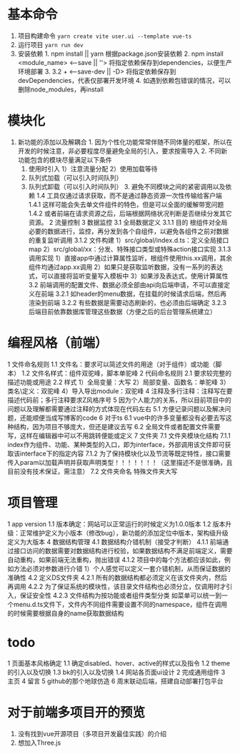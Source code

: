 # 基本命令
  1. 项目构建命令
    ```
    yarn create vite user.ui --template vue-ts
    ```
  2. 运行项目
    ```
    yarn run dev
    ```
  3. 安装依赖
    1. npm install || yarn
      根据package.json安装依赖
    2. npm install <module_name> <--save || ''>
      将指定依赖保存到dependencies，以便生产环境部署
    3. 3.2 + <--save-dev || -D>
      将指定依赖保存到devDependencies，代表仅部署开发环境
    4. 如遇到依赖包错误的情况，可以删除node_modules，再install
# 模块化
  1. 新功能的添加以及解耦合
    1. 因为个性化功能常常伴随不同体量的框架，所以在开发的时候注意，非必要程度尽量避免全局的引入，要求按需导入
    2. 不同新功能包含的模块尽量满足以下条件
      1. 使用时引入
        1）注意流量分配
        2）使用加载等待
      2. 队列式加载（可以引入时间队列）
      3. 队列式卸载（可以引入时间队列）
    3. 避免不同模块之间的紧密调用以及依赖
    1.4 工具仅通过请求获取，而不是通过静态资源一次性传输给客户端
      1.4.1 这样可能会失去单文件组件的特色，但是可以全面的缓解带宽问题
      1.4.2 或者前端在请求资源之后，后端根据网络状况判断是否继续分发其它资源。
  2 流量控制
  3 数据监控
    3.1 全局数据定义
      3.1.1 目的
        根组件对全局必要的数据进行，监控，再分发到各个自组件，以避免各组件之前对数据的重复监听调用
      3.1.2 文件构建
        1）src/global/index.d.ts：定义全局接口map
        2）src/global/xx：分发、特殊接口类型或特殊action接口实现
      3.1.3 调用实现
        1）直接app中通过计算属性监听，根组件使用this.xx调用，其余组件均通过app.xx调用
        2）如果只是获取监听数据，没有一系列的表达式，可以直接将监听变量写入模板中
        3）如果涉及表达式，使用计算属性
    3.2 前端调用的配置文件、数据必须全部由api向后端申请，不可以直接定义在前端
      3.2.1 如header的menu数据，在挂载的时候请求后端，然后再渲染到前端
      3.2.2 有些数据是需要动态刷新的，也必须由后端确定
      3.2.3 后端目前依靠数据库管理这些数据（方便之后的后台管理系统建立）

# 编程风格（前端）

  1 文件命名规则
    1.1 文件名：要求可以简述文件的用途（对于组件）或功能（脚本）
    1.2 文件名样式：组件双驼峰，脚本单驼峰
  2 代码命名规则
    2.1 要求较完整的描述功能或用途
    2.2 样式
      1）全局变量：大写
      2）局部变量、函数名：单驼峰
      3）类名\定义：双驼峰
      4）导入导出module：双驼峰
  4 注释及多行注释：注释写在要描述代码前；多行注释要求Z风格序号
  5 因为个人能力的关系，所以目前项目中的问题以及理解都需要通过注释的方式体现在代码左右
    5.1 方便记录问题以及解决问题，还能顺便当成写博客的code
  6 对于ts
    6.1 vue中的许多变量都没有必要去写这种结构，因为项目不够庞大，但还是建议去写
    6.2 全局文件或者配置文件需要写，这样在编辑器中可以不用跳转便能或定义
  7 文件夹
    7.1 文件夹模块化结构
      7.1.1 index作为组件、功能、某种类型的入口，即为interface，外部调用该文件即可获取该interface下的指定内容
      7.1.2 为了保持模块化以及节流等既定特性，接口需要传入param以加载声明并获取声明类型！！！！！！！（这里描述不是很准确，且目前没有技术保证，需注意）
    7.2 文件夹命名
      特殊文件夹大写
# 项目管理
  1 app version
    1.1 版本确定：网站可以正常运行的时候定义为1.0.0版本
    1.2 版本升级：正常维护定义为小版本（修改bug），新功能的添加定位中版本，架构级升级定义为大版本
  4 数据结构管理
    4.1 数据结构介错机制（接受才判断）
      4.1.1 前端通过接口访问的数据需要对数据结构进行校验，如果数据结构不满足前端定义，需要自动重构，如果前端无法重构，抛出错误
      4.1.2 项目中的每个方法都应该如此，例如方法必须对参数进行介错
        1）个人感觉可以定义一套介错机制，从而保证数据的准确性
    4.2 定义DS文件夹
      4.2.1 所有的数据结构都必须定义在该文件夹内，然后再调用
      4.2.2 为了保证系统的模块性，该目录文件结构也必须分立，仅调用时才引入，保证安全性
      4.2.3 文件结构为按功能或者组件类型分类
        如菜单可以统一到一个menu.d.ts文件下，文件内不同组件需要设置不同的namespace，组件在调用的时候需要根据自身的name获取数据结构
# todo
  1 页面基本风格确定
    1.1 确定disabled、hover、active的样式以及指令
    1.2 theme的引入以及切换
    1.3 bk的引入以及切换
    1.4 网站各页面ui设计
  2 完成通用组件
  3 主页
  4 留言
  5 github的那个地球仿造
  6 周末联动后端，搭建自动部署打包平台

# 对于前端多项目开的预览
  1. 没有找到vue开源项目（多项目开发最佳实践）的介绍
  2. 想加入Three.js